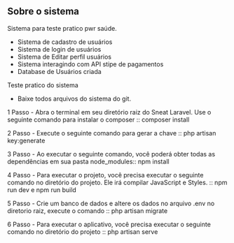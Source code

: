 ## Sobre o sistema

Sistema para teste pratico pwr saúde.

- Sistema de cadastro de usuários
- Sistema de login de usuários
- Sistema de Editar perfil usuários
- Sistema interagindo com API stipe de pagamentos
- Database de Usuários criada

Teste pratico do sistema
- Baixe todos arquivos do sistema do git.

1 Passo - Abra o terminal em seu diretório raiz do Sneat Laravel.
Use o seguinte comando para instalar o composer :: composer install

2 Passo - Execute o seguinte comando para gerar a chave :: php artisan key:generate

3 Passo - Ao executar o seguinte comando, você poderá obter todas as dependências em sua pasta node_modules:: npm install

4 Passo - Para executar o projeto, você precisa executar o seguinte comando no diretório do projeto. Ele irá compilar JavaScript e Styles. :: npm run dev e npm run build

5 Passo - Crie um banco de dados e altere os dados no arquivo .env no diretorio raiz, execute o comando :: php artisan migrate

6 Passo - Para executar o aplicativo, você precisa executar o seguinte comando no diretório do projeto :: php artisan serve
